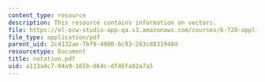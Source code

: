 ```yaml
---
content_type: resource
description: This resource contains information on vectors.
file: https://ol-ocw-studio-app-qa.s3.amazonaws.com/courses/6-728-applied-quantum-and-statistical-physics-fall-2006/a113a4c794a9165bd64cdf46fa92a7a5_notation.pdf
file_type: application/pdf
parent_uid: 2c4132ae-7bf9-4900-bc93-263cd831948d
resourcetype: Document
title: notation.pdf
uid: a113a4c7-94a9-165b-d64c-df46fa92a7a5
---
```

